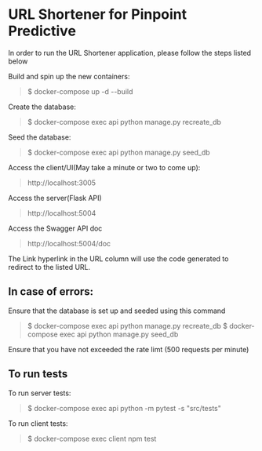 # URL Shortener for Pinpoint Predictive

In order to run the URL Shortener application, please follow the steps listed below

Build and spin up the new containers:
> $ docker-compose up -d --build

Create the database:
> $ docker-compose exec api python manage.py recreate_db

Seed the database:
> $ docker-compose exec api python manage.py seed_db

Access the client/UI(May take a minute or two to come up):
> http://localhost:3005

Access the server(Flask API)
> http://localhost:5004

Access the Swagger API doc 
> http://localhost:5004/doc

The Link hyperlink in the URL column will use the code generated to redirect to the listed URL.

## In case of errors:

Ensure that the database is set up and seeded using this command
> $ docker-compose exec api python manage.py recreate_db
> $ docker-compose exec api python manage.py seed_db

Ensure that you have not exceeded the rate limt (500 requests per minute)

## To run tests 

To run server tests:
> $ docker-compose exec api python -m pytest -s "src/tests"

To run client tests:
> $ docker-compose exec client npm test

